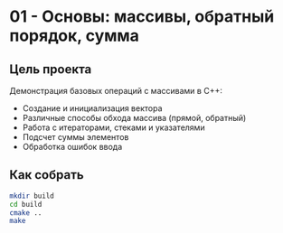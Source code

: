 # 01 - Основы: массивы, обратный порядок, сумма

## Цель проекта
Демонстрация базовых операций с массивами в C++:
- Создание и инициализация вектора
- Различные способы обхода массива (прямой, обратный)
- Работа с итераторами, стеками и указателями
- Подсчет суммы элементов
- Обработка ошибок ввода

## Как собрать
```bash
mkdir build
cd build
cmake ..
make